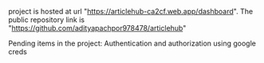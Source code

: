 project is hosted at url "https://articlehub-ca2cf.web.app/dashboard".
The public repository link is "https://github.com/adityapachpor978478/articlehub"

Pending items in the project:
Authentication and authorization using google creds
